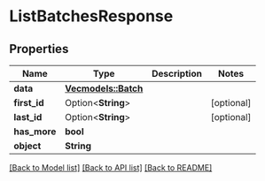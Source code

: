 # ListBatchesResponse

## Properties

Name | Type | Description | Notes
------------ | ------------- | ------------- | -------------
**data** | [**Vec<models::Batch>**](Batch.md) |  | 
**first_id** | Option<**String**> |  | [optional]
**last_id** | Option<**String**> |  | [optional]
**has_more** | **bool** |  | 
**object** | **String** |  | 

[[Back to Model list]](../README.md#documentation-for-models) [[Back to API list]](../README.md#documentation-for-api-endpoints) [[Back to README]](../README.md)


